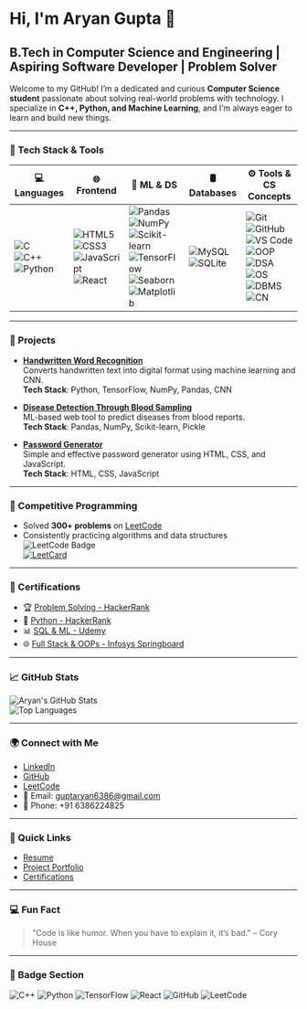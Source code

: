 # Hi, I'm Aryan Gupta 👋
## B.Tech in Computer Science and Engineering | Aspiring Software Developer | Problem Solver

Welcome to my GitHub! I’m a dedicated and curious **Computer Science student** passionate about solving real-world problems with technology. I specialize in **C++, Python, and Machine Learning**, and I’m always eager to learn and build new things.

---

### 🚀 Tech Stack & Tools

| 💻 Languages | 🌐 Frontend | 🧠 ML & DS | 🛢️ Databases | ⚙️ Tools & CS Concepts |
|-------------|-------------|------------|----------------|------------------------|
| ![C](https://img.shields.io/badge/C-A8B9CC?style=flat&logo=c&logoColor=white) <br> ![C++](https://img.shields.io/badge/C++-00599C?style=flat&logo=c%2B%2B&logoColor=white) <br> ![Python](https://img.shields.io/badge/Python-3776AB?style=flat&logo=python&logoColor=white) | ![HTML5](https://img.shields.io/badge/HTML5-E34F26?style=flat&logo=html5&logoColor=white) <br> ![CSS3](https://img.shields.io/badge/CSS3-1572B6?style=flat&logo=css3&logoColor=white) <br> ![JavaScript](https://img.shields.io/badge/JavaScript-F7DF1E?style=flat&logo=javascript&logoColor=black) <br> ![React](https://img.shields.io/badge/React-61DAFB?style=flat&logo=react&logoColor=black) | ![Pandas](https://img.shields.io/badge/Pandas-150458?style=flat&logo=pandas&logoColor=white) <br> ![NumPy](https://img.shields.io/badge/NumPy-013243?style=flat&logo=numpy&logoColor=white) <br> ![Scikit-learn](https://img.shields.io/badge/Scikit--learn-F7931E?style=flat&logo=scikit-learn&logoColor=white) <br> ![TensorFlow](https://img.shields.io/badge/TensorFlow-FF6F00?style=flat&logo=tensorflow&logoColor=white) <br> ![Seaborn](https://img.shields.io/badge/Seaborn-2D8CB7?style=flat&logo=python&logoColor=white) <br> ![Matplotlib](https://img.shields.io/badge/Matplotlib-11557C?style=flat&logo=python&logoColor=white) | ![MySQL](https://img.shields.io/badge/MySQL-4479A1?style=flat&logo=mysql&logoColor=white) <br> ![SQLite](https://img.shields.io/badge/SQLite-003B57?style=flat&logo=sqlite&logoColor=white) | ![Git](https://img.shields.io/badge/Git-F05032?style=flat&logo=git&logoColor=white) <br> ![GitHub](https://img.shields.io/badge/GitHub-181717?style=flat&logo=github&logoColor=white) <br> ![VS Code](https://img.shields.io/badge/VS%20Code-007ACC?style=flat&logo=visual-studio-code&logoColor=white) <br> ![OOP](https://img.shields.io/badge/OOPs-Concepts-informational) <br> ![DSA](https://img.shields.io/badge/DSA-Fundamentals-blue) <br> ![OS](https://img.shields.io/badge/OS-Theory-lightgrey) <br> ![DBMS](https://img.shields.io/badge/DBMS-Concepts-lightgreen) <br> ![CN](https://img.shields.io/badge/Computer%20Networks-Concepts-orange) |

---

### 🔧 Projects

- **[Handwritten Word Recognition](https://github.com/AryanGupta825/Handwritten-Word-Recognition)**  
  Converts handwritten text into digital format using machine learning and CNN.  
  **Tech Stack**: Python, TensorFlow, NumPy, Pandas, CNN

- **[Disease Detection Through Blood Sampling](https://github.com/AryanGupta825/Disease-Detection-Blood)**  
  ML-based web tool to predict diseases from blood reports.  
  **Tech Stack**: Pandas, NumPy, Scikit-learn, Pickle

- **[Password Generator](https://github.com/AryanGupta825/Password-Generator)**  
  Simple and effective password generator using HTML, CSS, and JavaScript.  
  **Tech Stack**: HTML, CSS, JavaScript

---

### 🧠 Competitive Programming

- Solved **300+ problems** on [LeetCode](https://leetcode.com/ARYAN-GUPTA85/)
- Consistently practicing algorithms and data structures  
![LeetCode Badge](https://img.shields.io/badge/LeetCode-Active-brightgreen?logo=leetcode)  
[![LeetCard](https://leetcard.jacoblin.cool/ARYAN-GUPTA85?ext=contest)](https://leetcode.com/ARYAN-GUPTA85/)

---

### 📜 Certifications

- 🏆 [Problem Solving - HackerRank](https://www.hackerrank.com/guptaryan6386)
- 🐍 [Python - HackerRank](https://www.hackerrank.com/guptaryan6386)
- 📊 [SQL & ML - Udemy](https://www.udemy.com/)
- 🌐 [Full Stack & OOPs - Infosys Springboard](https://springboard.infosys.com/)

---

### 📈 GitHub Stats

![Aryan's GitHub Stats](https://github-readme-stats.vercel.app/api?username=AryanGupta825&show_icons=true&theme=radical)  
![Top Languages](https://github-readme-stats.vercel.app/api/top-langs/?username=AryanGupta825&layout=compact&theme=radical)

---

### 🌍 Connect with Me

- [LinkedIn](https://www.linkedin.com/in/aryan-gupta-774b88299/)
- [GitHub](https://github.com/AryanGupta825)
- [LeetCode](https://leetcode.com/ARYAN-GUPTA85/)
- 📧 Email: [guptaryan6386@gmail.com](mailto:guptaryan6386@gmail.com)  
- 📱 Phone: +91 6386224825

---

### 🔗 Quick Links

- [Resume](https://drive.google.com/file/d/1y4dCSiVaL6lfU2zD5PzCvFzjvXxXZALW/view?usp=sharing)
- [Project Portfolio](https://github.com/AryanGupta825?tab=repositories)
- [Certifications](https://drive.google.com/file/d/1pjexQRah38iNqGq0Ml6NTvPax9hRHTmF/view?usp=sharing)

---

### 💻 Fun Fact

> "Code is like humor. When you have to explain it, it’s bad." – Cory House

---

### 📑 Badge Section

![C++](https://img.shields.io/badge/C++-00599C?style=flat&logo=c%2B%2B&logoColor=white)
![Python](https://img.shields.io/badge/Python-3776AB?style=flat&logo=python&logoColor=white)
![TensorFlow](https://img.shields.io/badge/TensorFlow-FF6F00?style=flat&logo=tensorflow&logoColor=white)
![React](https://img.shields.io/badge/React-61DAFB?style=flat&logo=react&logoColor=black)
![GitHub](https://img.shields.io/badge/GitHub-181717?style=flat&logo=github&logoColor=white)
![LeetCode](https://img.shields.io/badge/LeetCode-Active-brightgreen?logo=leetcode)
